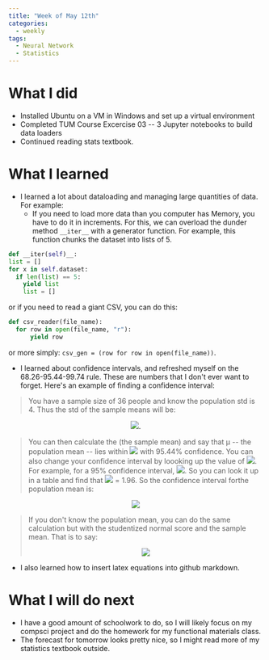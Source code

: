 ```yaml
---
title: "Week of May 12th"
categories:
  - weekly
tags:
  - Neural Network
  - Statistics
---
```

<!--
header:
  overlay_image: /assets/images/header.jpg
  overlay_filter: 0.5 # same as adding an opacity of 0.5 to a black background
  caption: "Photo credit: [**Unsplash**](https://unsplash.com)"
  actions:
    - label: "More Info"
      url: "https://unsplash.com"
-->


# What I did
* Installed Ubuntu on a VM in Windows and set up a virtual environment
* Completed TUM Course Excercise 03 -- 3 Jupyter notebooks to build data loaders
* Continued reading stats textbook.

# What I learned
* I learned a lot about dataloading and managing large quantities of data. For example:
  - If you need to load more data than you computer has Memory, you have to do it in increments. For this, we can overload the dunder method ``__iter__`` with a generator function. For example, this function chunks the dataset into lists of 5.
  
```python
def __iter(self)__:
list = []
for x in self.dataset:
  if len(list) == 5:
    yield list
    list = []
```
or if you need to read a giant CSV, you can do this:
  
  ```python
  def csv_reader(file_name):
    for row in open(file_name, "r"):
        yield row
  ```
  
  or more simply: ``csv_gen = (row for row in open(file_name))``.
  - I learned about confidence intervals, and refreshed myself on the 68.26-95.44-99.74 rule. These are numbers that I don't ever want to forget. Here's an example of finding a confidence interval:
  > You have a sample size of 36 people and know the population std is 4. Thus the std of the sample means will be:
  <p align="center">
  <img src="https://render.githubusercontent.com/render/math?math=\sigma_\bar{x} = \frac{\sigma}{\sqrt{n}} = \frac{4}{\sqrt{36}}">.
  </p>
  
   > You can then calculate the <x> (the sample mean) and say that μ -- the population mean -- lies within <img src="https://render.githubusercontent.com/render/math?math=\bar{x} \pm 2*\sigma_{\bar{x}}"> with 95.44% confidence. You can also change your confidence interval by loooking up the value of  <img src="https://render.githubusercontent.com/render/math?math=z_{\alpha/2}">. For example, for a 95% confidence interval,  <img src="https://render.githubusercontent.com/render/math?math=\alpha = 1 - .95">. So you can look it up in a table and find that <img src="https://render.githubusercontent.com/render/math?math=Z_{.5/2}"> = 1.96. So the confidence interval forthe population mean is:
  <p align="center">
  <img src="https://render.githubusercontent.com/render/math?math=\mu = \bar{x} \pm Z_{\alpha/2} * \frac{\sigma}{\sqrt{n}}">
  </p>
  
  > If you don't know the population mean, you can do the same calculation but with the studentized normal score and the sample mean.
  That is to say:
    <p align="center">
    <img src="https://render.githubusercontent.com/render/math?math=\mu = \bar{x} \pm t_{\alpha/2} * \frac{s}{\sqrt{n}}">
    </p>
  
  
  * I also learned how to insert latex equations into github markdown.

# What I will do next
- I have a good amount of schoolwork to do, so I will likely focus on my compsci project and do the homework for my functional materials class.
- The forecast for tomorrow looks pretty nice, so I might read more of my statistics textbook outside.
